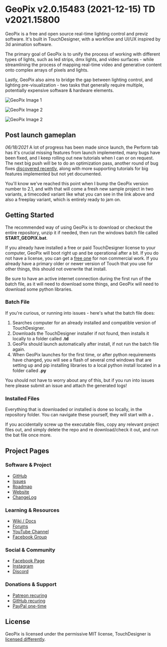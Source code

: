 # GeoPix v2.0.15483 (2021-12-15) TD v2021.15800

GeoPix is a free and open source real-time lighting control and previz software. It's built in TouchDesigner, with a workflow and UI/UX inspired by 3d animation software.

The primary goal of GeoPix is to unify the process of working with different types of lights, such as led strips, dmx lights, and video surfaces - while streamlining the process of mapping real-time video and generative content onto complex arrays of pixels and lights.

Lastly, GeoPix also aims to bridge the gap between lighting control, and lighting pre-visualization - two tasks that generally require multiple, potentially expensive software & hardware elements.

![GeoPix Image 1](http://www.enviral-design.com/downloads/website_images/GeoPix_GitHub_ReadMe_4.jpg)

![GeoPix Image 2](http://www.enviral-design.com/downloads/website_images/GeoPix_GitHub_ReadMe_5.png)

![GeoPix Image 2](http://www.enviral-design.com/downloads/website_images/GeoPix_GitHub_ReadMe_6.png)

## Post launch gameplan

*06/18/2021* A lot of progress has been made since launch, the Perform tab has it's crucial missing features from launch implemented, many bugs have been fixed, and I keep rolling out new tutorials when I can or on request. The next big push will be to do an optimization pass, another round of bug fixes [discovered recently](https://www.youtube.com/watch?v=KdTKNHLYUJ0), along with more supporting tutorials for big features implemented but not yet documented. 

You'll know we've reached this point when I bump the GeoPix version number to 2.1, and with that will come a fresh new sample project in two variants, a timecoded variant like what you can see in the link above and also a freeplay variant, which is entirely ready to jam on.

## Getting Started
The recommended way of using GeoPix is to download or checkout the entire repository, unzip it if needed, then run the windows batch file called **START_GEOPIX.bat**.

If you already have installed a free or paid TouchDesigner license to your computer, GeoPix will boot right up and be operational after a bit. If you do not have a license, you can get a [free one](https://derivative.ca/) for non commercial work. If you already have a primary older or newer version of Touch that you use for other things, this should not overwrite that install.

Be sure to have an active internet connection during the first run of the batch file, as it will need to download some things, and GeoPix will need to download some python libraries.

### Batch File

If you're curious, or running into issues - here's what the batch file does:

1. Searches computer for an already installed and compatible version of TouchDesigner.
2. Downloads the TouchDesigner installer if not found, then installs it locally to a folder called **.td**
3. GeoPix should launch automatically after install, if not run the batch file again.
4. When GeoPix launches for the first time, or after python requirements have changed, you will see a flash of several cmd windows that are setting up and pip installing libraries to a local python install located in a folder called **.py**

You should not have to worry about any of this, but if you run into issues here please submit an issue and attach the generated logs!

### Installed Files

Everything that is downloaded or installed is done so locally, in the repository folder. You can navigate these yourself, they will start with a **.**

If you accidentally screw up the executable files, copy any relevant project files out, and simply delete the repo and re download/check it out, and run the bat file once more.

## Project Pages

### Software & Project
- [GitHub](https://github.com/EnviralDesign/GeoPix)
- [Issues](https://github.com/EnviralDesign/GeoPix/issues)
- [Roadmap](https://github.com/EnviralDesign/GeoPix/projects)
- [Website](http://www.geopix.io/)
- [ChangeLog](https://github.com/EnviralDesign/GeoPix/blob/main/CHANGE_LOG.txt)

### Learning & Resources
- [Wiki / Docs](https://github.com/EnviralDesign/GeoPix/wiki)
- [Forums](https://github.com/EnviralDesign/GeoPix/discussions)
- [YouTube Channel](https://www.youtube.com/c/LucasMorgan42)
- [Facebook Group](https://www.facebook.com/groups/GeoPixUserGroup)

### Social & Community
- [Facebook Page](https://www.facebook.com/enviraldesign)
- [Instagram](https://www.instagram.com/enviraldesign/)
- [Discord](https://discord.gg/7rdfbgAPzK)

### Donations & Support
- [Patreon recuring](https://www.patreon.com/EnviralDesign)
- [GitHub recuring](https://github.com/sponsors/EnviralDesign)
- [PayPal one-time](https://www.paypal.com/donate?hosted_button_id=RP8EJAHSDTZ86)

## License

GeoPix is licensed under the permissive MIT license, TouchDesigner is [licensed differently](https://derivative.ca/end-user-license-agreement-eula).
